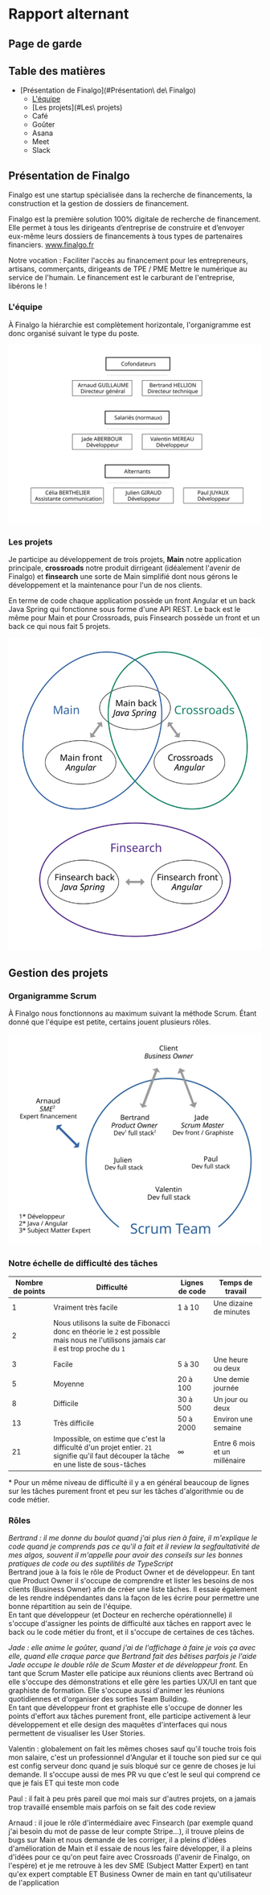 # Rapport alternant

## Page de garde

## Table des matières

- [Présentation de Finalgo](#Présentation\ de\ Finalgo)
  - [L'équipe](#L'équipe)
  - [Les projets](#Les\ projets)
  - Café
  - Goûter
  - Asana
  - Meet
  - Slack

## Présentation de Finalgo

Finalgo est une startup spécialisée dans la recherche de financements, la construction et la gestion de dossiers de financement.

Finalgo est la première solution 100% digitale de recherche de financement. Elle permet à tous les dirigeants d’entreprise de construire et d’envoyer eux-même leurs dossiers de financements à tous types de partenaires financiers. www.finalgo.fr

Notre vocation :
Faciliter l'accès au financement pour les entrepreneurs, artisans, commerçants, dirigeants de TPE / PME
Mettre le numérique au service de l'humain.
Le financement est le carburant de l'entreprise, libérons le !

### L'équipe

À Finalgo la hiérarchie est complètement horizontale, l'organigramme est donc organisé suivant le type du poste.

![.](./organigramme.svg)

### Les projets

Je participe au développement de trois projets, **Main** notre application principale, **crossroads** notre produit dirrigeant (idéalement l'avenir de Finalgo) et **finsearch** une sorte de Main simplifié dont nous gérons le développement et la maintenance pour l'un de nos clients.

En terme de code chaque application possède un front Angular et un back Java Spring qui fonctionne sous forme d'une API REST. Le back est le même pour Main et pour Crossroads, puis Finsearch possède un front et un back ce qui nous fait 5 projets.

![.](projets.svg)

## Gestion des projets

### Organigramme Scrum

À Finalgo nous fonctionnons au maximum suivant la méthode Scrum. Étant donné que l'équipe est petite, certains jouent plusieurs rôles.

![.](scrum.svg)

### Notre échelle de difficulté des tâches

| Nombre de points | Difficulté | Lignes de code | Temps de travail |
| ---------------- | ---------- | -------------- | ---------------- |
| 1 | Vraiment très facile | 1 à 10 | Une dizaine de minutes |
| 2 | Nous utilisons la suite de Fibonacci donc en théorie le `2` est possible mais nous ne l'utilisons jamais car il est trop proche du `1` |
| 3 | Facile | 5 à 30 | Une heure ou deux |
| 5 | Moyenne | 20 à 100 | Une demie journée |
| 8 | Difficile | 30 à 500 | Un jour ou deux |
| 13 | Très difficile | 50 à 2000 | Environ une semaine |
| 21 | Impossible, on estime que c'est la difficulté d'un projet entier. `21` signifie qu'il faut découper la tâche en une liste de sous-tâches | ∞ | Entre 6 mois et un millénaire |

\* Pour un même niveau de difficulté il y a en général beaucoup de lignes sur les tâches purement front et peu sur les tâches d'algorithmie ou de code métier.

### Rôles

*Bertrand : il me donne du boulot quand j'ai plus rien à faire, il m'explique le code quand je comprends pas ce qu'il a fait et il review la segfaultativité de mes algos, souvent il m'appelle pour avoir des conseils sur les bonnes pratiques de code ou des suptilités de TypeScript*  
Bertrand joue à la fois le rôle de Product Owner et de développeur.
En tant que Product Owner il s'occupe de comprendre et lister les besoins de nos clients (Business Owner) afin de créer une liste tâches. Il essaie également de les rendre indépendantes dans la façon de les écrire pour permettre une bonne répartition au sein de l'équipe.  
En tant que développeur (et Docteur en recherche opérationnelle) il s'occupe d'assigner les points de difficulté aux tâches en rapport avec le back ou le code métier du front, et il s'occupe de certaines de ces tâches.

*Jade : elle anime le goûter, quand j'ai de l'affichage à faire je vois ça avec elle, quand elle craque parce que Bertrand fait des bêtises parfois je l'aide
Jade occupe le double rôle de Scum Master et de développeur front.*
En tant que Scrum Master elle paticipe aux réunions clients avec Bertrand où elle s'occupe des démonstrations et elle gère les parties UX/UI en tant que graphiste de formation. Elle s'occupe aussi d'animer les réunions quotidiennes et d'organiser des sorties Team Building.  
En tant que développeur front et graphiste elle s'occupe de donner les points d'effort aux tâches purement front, elle participe activement à leur développement et elle design des maquêtes d'interfaces qui nous permettent de visualiser les User Stories.

Valentin : globalement on fait les mêmes choses sauf qu'il touche trois fois mon salaire, c'est un professionnel d'Angular et il touche son pied sur ce qui est config serveur donc quand je suis bloqué sur ce genre de choses je lui demande. Il s'occupe aussi de mes PR vu que c'est le seul qui comprend ce que je fais ET qui teste mon code

Paul : il fait à peu près pareil que moi mais sur d'autres projets, on a jamais trop travaillé ensemble mais parfois on se fait des code review

Arnaud : il joue le rôle d'intermédiaire avec Finsearch (par exemple quand j'ai besoin du mot de passe de leur compte Stripe...), il trouve pleins de bugs sur Main et nous demande de les corriger, il a pleins d'idées d'amélioration de Main et il essaie de nous les faire développer, il a pleins d'idées pour ce qu'on peut faire avec Crossroads (l'avenir de Finalgo, on l'espère) et je me retrouve à les dev
SME (Subject Matter Expert) en tant qu'ex expert comptable ET Business Owner de main en tant qu'utilisateur de l'application
